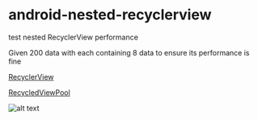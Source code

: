 # android-nested-recyclerview
test nested RecyclerView performance

Given 200 data with each containing 8 data to ensure its performance is fine

[RecyclerView](https://developer.android.com/reference/android/support/v7/widget/RecyclerView.html)

[RecycledViewPool](https://developer.android.com/reference/android/support/v7/widget/RecyclerView.RecycledViewPool.html)

![alt text](https://image.ibb.co/gi7fPw/Screen_Shot_2018_01_07_at_4_21_43_PM.png)
